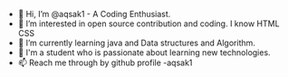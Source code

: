 - 👋 Hi, I’m @aqsak1 - A Coding Enthusiast.
- 👀 I’m interested in open source contribution and coding. I know HTML CSS
- 🌱 I’m currently learning java and Data structures and Algorithm.
- 💞️ I'm a student who is passionate about learning new technologies.
- 📫 Reach me through by github profile -aqsak1

<!---
aqsak1/aqsak1 is a ✨ special ✨ repository because its `README.md` (this file) appears on your GitHub profile.
You can click the Preview link to take a look at your changes.
--->
